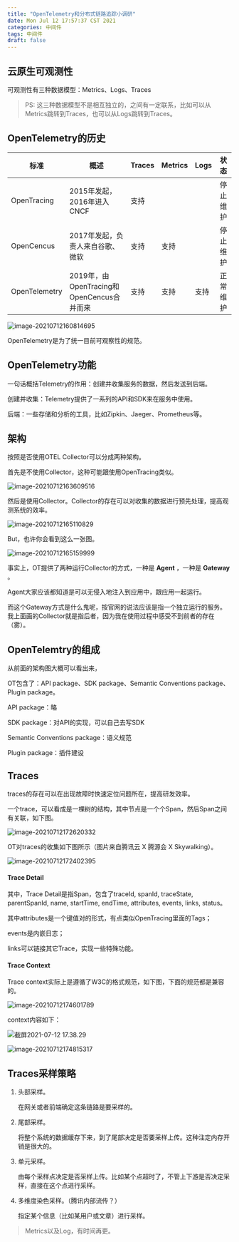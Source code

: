 ```yaml
---
title: "OpenTelemetry和分布式链路追踪小调研"
date: Mon Jul 12 17:57:37 CST 2021
categories: 中间件
tags: 中间件
draft: false
---
```


## 云原生可观测性

可观测性有三种数据模型：Metrics、Logs、Traces

> PS: 这三种数据模型不是相互独立的，之间有一定联系，比如可以从Metrics跳转到Traces，也可以从Logs跳转到Traces。

## OpenTelemetry的历史

| 标准          | 概述                                      | Traces | Metrics | Logs |   状态   |
| ------------- | ----------------------------------------- | ------ | ------- | ---- | :------: |
| OpenTracing   | 2015年发起，2016年进入CNCF                | 支持   |         |      | 停止维护 |
| OpenCencus    | 2017年发起，负责人来自谷歌、微软          | 支持   | 支持    |      | 停止维护 |
| OpenTelemetry | 2019年，由OpenTracing和OpenCencus合并而来 | 支持   | 支持    | 支持 | 正常维护 |

![image-20210712160814695](https://img.jooks.cn/img/20210712160814.png)

OpenTelemetry是为了统一目前可观察性的规范。

## OpenTelemetry功能

一句话概括Telemetry的作用：创建并收集服务的数据，然后发送到后端。

创建并收集：Telemetry提供了一系列的API和SDK来在服务中使用。

后端：一些存储和分析的工具，比如Zipkin、Jaeger、Prometheus等。

## 架构

按照是否使用OTEL Collector可以分成两种架构。

首先是不使用Collector，这种可能跟使用OpenTracing类似。

![image-20210712163609516](https://img.jooks.cn/img/20210712163609.png)

然后是使用Collector。Collector的存在可以对收集的数据进行预先处理，提高观测系统的效率。

![image-20210712165110829](https://img.jooks.cn/img/20210712165110.png)

But，也许你会看到这么一张图。

![image-20210712165159999](https://img.jooks.cn/img/20210712165200.png)

事实上，OT提供了两种运行Collector的方式，一种是 **Agent** ，一种是 **Gateway** 。

Agent大家应该都知道是可以无侵入地注入到应用中，跟应用一起运行。

而这个Gateway方式是什么鬼呢，按官网的说法应该是指一个独立运行的服务。我上面画的Collector就是指后者，因为我在使用过程中感受不到前者的存在（雾）。

## OpenTelemtry的组成

从前面的架构图大概可以看出来，

OT包含了：API package、SDK package、Semantic Conventions package、Plugin package。

API package：略

SDK package：对API的实现，可以自己去写SDK

Semantic Conventions package：语义规范

Plugin package：插件建设

## Traces

traces的存在可以在出现故障时快速定位问题所在，提高研发效率。

一个trace，可以看成是一棵树的结构，其中节点是一个个Span，然后Span之间有关联，如下图。

![image-20210712172620332](https://img.jooks.cn/img/20210712172620.png)

OT对traces的收集如下图所示（图片来自腾讯云 X 腾源会 X Skywalking）。

![image-20210712172402395](https://img.jooks.cn/img/20210712172402.png)

#### Trace Detail

其中，Trace Detail是指Span，包含了traceId, spanId, traceState, parentSpanId, name, startTime, endTime, attributes, events, links, status。

其中attributes是一个键值对的形式，有点类似OpenTracing里面的Tags；

events是内嵌日志；

links可以链接其它Trace，实现一些特殊功能。

#### Trace Context

Trace context实际上是遵循了W3C的格式规范，如下图，下面的规范都是兼容的。

![image-20210712174601789](https://img.jooks.cn/img/20210712174601.png)

context内容如下：

![截屏2021-07-12 17.38.29](https://img.jooks.cn/img/20210712174107.png)

![image-20210712174815317](https://img.jooks.cn/img/20210712174815.png)

## Traces采样策略

1. 头部采样。

   在网关或者前端确定这条链路是要采样的。

2. 尾部采样。

   将整个系统的数据缓存下来，到了尾部决定是否要采样上传。这种注定内存开销是很大的。

3. 单元采样。

   由每个采样点决定是否采样上传。比如某个点超时了，不管上下游是否决定采样，直接在这个点进行采样。

4. 多维度染色采样。（腾讯内部流传？）

   指定某个信息（比如某用户或文章）进行采样。

   

> Metrics以及Log，有时间再更。


